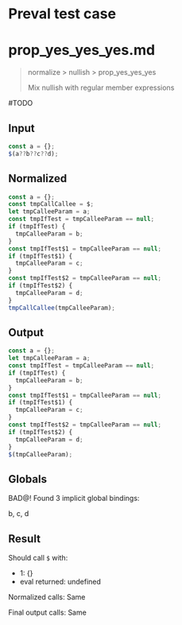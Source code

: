 # Preval test case

# prop_yes_yes_yes.md

> normalize > nullish > prop_yes_yes_yes
>
> Mix nullish with regular member expressions

#TODO

## Input

`````js filename=intro
const a = {};
$(a??b??c??d);
`````

## Normalized

`````js filename=intro
const a = {};
const tmpCallCallee = $;
let tmpCalleeParam = a;
const tmpIfTest = tmpCalleeParam == null;
if (tmpIfTest) {
  tmpCalleeParam = b;
}
const tmpIfTest$1 = tmpCalleeParam == null;
if (tmpIfTest$1) {
  tmpCalleeParam = c;
}
const tmpIfTest$2 = tmpCalleeParam == null;
if (tmpIfTest$2) {
  tmpCalleeParam = d;
}
tmpCallCallee(tmpCalleeParam);
`````

## Output

`````js filename=intro
const a = {};
let tmpCalleeParam = a;
const tmpIfTest = tmpCalleeParam == null;
if (tmpIfTest) {
  tmpCalleeParam = b;
}
const tmpIfTest$1 = tmpCalleeParam == null;
if (tmpIfTest$1) {
  tmpCalleeParam = c;
}
const tmpIfTest$2 = tmpCalleeParam == null;
if (tmpIfTest$2) {
  tmpCalleeParam = d;
}
$(tmpCalleeParam);
`````

## Globals

BAD@! Found 3 implicit global bindings:

b, c, d

## Result

Should call `$` with:
 - 1: {}
 - eval returned: undefined

Normalized calls: Same

Final output calls: Same
